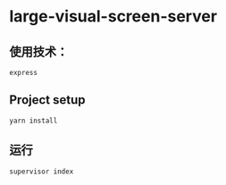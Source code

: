 # large-visual-screen-server
## 使用技术：
```
express
```
## Project setup
```
yarn install
```
## 运行
```
supervisor index
```
